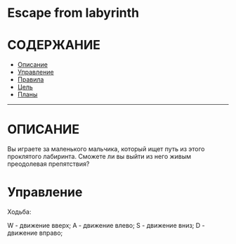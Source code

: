 # **Escape from labyrinth**

# СОДЕРЖАНИЕ
* [Описание](#Description)
* [Управление](#Controls)
* [Правила](#Rules)
* [Цель](#Target)
* [Планы](#Plans)

---

# <a name="Description"></a> ОПИСАНИЕ

Вы играете за маленького мальчика, который ищет путь из этого проклятого лабиринта. Сможете ли вы выйти из него живым преодолевая препятствия?

# <a name="Controls"></a> Управление

Ходьба:

W - движение вверх;
A - движение влево;
S - движение вниз;
D - движение вправо;

